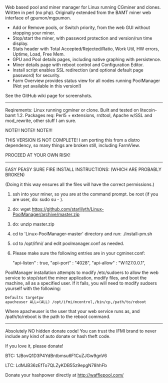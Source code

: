 Web based pool and miner manager for Linux running CGminer and clones. Written in perl (no php). 
Originally extended from the BAMT miner web interface of gpumon/mgpumon.

* Add or Remove pools, or Switch priority, from the web GUI without stopping your miner.
* Stop/start the miner, with password protection and version/run time display.
* Stats header with Total Accepted/Rejected/Ratio, Work Util, HW errors, Uptime, Load, Free Mem.
* GPU and Pool details pages, including native graphing with persistence. 
* Miner details page with reboot control and Configuration Editor.
* Install script enables SSL redirection (and optional default page password) for security.
* Farm Overview provides status view for all nodes running PoolManager (Not yet available in this version!)

See the GitHub wiki page for screenshots.

-----

Reqirements: Linux running cgminer or clone. Built and tested on litecoin-bamt 1.2. 
Packages req: Perl5 + extensions, rrdtool, Apache w/SSL and mod_rewrite, other stuff I am sure. 


NOTE!! NOTE!! NOTE!!! 

THIS VERSION IS NOT COMPLETE! I am porting this from a distro dependency, so many things are broken still, including FarmView. 

PROCEED AT YOUR OWN RISK!


------

EASY PEASY SURE FIRE INSTALL INSTRUCTIONS: (WHICH ARE PROBABLY BROKEN)

(Doing it this way ensures all the files will have the correct permissions.)

1. ssh into your miner, so you are at the command prompt. be root (if you are user, do: sudo su - ).
1. do: wget https://github.com/starlilyth/Linux-PoolManager/archive/master.zip
1. do: unzip master.zip
1. cd to 'Linux-PoolManager-master' directory and run: ./install-pm.sh
1. cd to /opt/ifmi/ and edit poolmanager.conf as needed. 
1. Please make sure the following entries are in your cgminer.conf:



    "api-listen" : true,
    "api-port" : "4028",
    "api-allow" : "W:127.0.0.1",


PoolManager installation attempts to modify /etc/sudoers to allow the web service to stop/start the miner application, modify files, and boot the machine, all as a specified user. If it fails, you will need to modify sudoers yourself with the following: 

    Defaults targetpw  
    apacheuser ALL=(ALL) /opt/ifmi/mcontrol,/bin/cp,/path/to/reboot

Where apacheuser is the user that your web service runs as, and /path/to/reboot is the path to the reboot command. 

-----

Absolutely NO hidden donate code! 
You can trust the IFMI brand to never include any kind of auto donate or hash theft code.

If you love it, please donate!

BTC: 1JBovQ1D3P4YdBntbmsu6F1CuZJGw9gnV6

LTC: LdMJB36zEfTo7QLZyKDB55z9epgN78hhFb

Donate your hashpower directly at http://wafflepool.com/